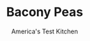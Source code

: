 ---
layout: ../../layouts/MarkdownPostLayout.astro
title: Bacony Peas
author: America's Test Kitchen
pubDate: 2023-03-15
description: "Everybodys favorite ingredient-bacon-breathes new life into sweet green peas."
image_url: https://res.cloudinary.com/hksqkdlah/image/upload/ar_1:1,c_fill,dpr_2.0,f_auto,fl_lossy.progressive.strip_profile,g_faces:auto,q_auto:low,w_344/8404_sfs-bacon-peas-2-276373
tags: ["Side Dishes","Vegetables","Quick"]
calories: 1009
protein: 10
carbohydrates: 20
fats: 
fiber: 5
ingredients: ["4 slices, bacon, chopped","1 , shallot, minced","1 , garlic clove, minced","1 (1-pound) bag, frozen peas","2 teaspoons, dark brown sugar","1 tablespoon, unsalted butter",", Salt and pepper"]
serves: 4
time: "25 minutes"
instructions: ["RENDER BACON Cook bacon in large skillet over medium heat until crisp, about 8 minutes. Transfer bacon to paper towel-lined plate and pour off and discard all but 1 tablespoon fat from pan.","COOK PEAS Cook shallot and garlic in bacon fat until softened and fragrant, about 1 minute. Stir in peas and sugar and cook, covered, until heated through, about 4 minutes. Off heat, stir in butter. Season with salt and pepper and sprinkle with bacon. Serve."]
nutrition: ["292 mg Potassium","146 mg Phosphorus","37 mg Calcium","2 mg Iron","37 mg Magnesium","380 mg Sodium","1 mg Zinc","14 g Fat","3 mg Niacin (B3)","5 g Monounsaturated","2 g Polyunsaturated","21 mg Vitamin C","26 mg Cholesterol","5 g Saturated","5 g Fiber","65 µg Folate (food)","8 g Sugars","32 µg Vitamin K","116 g Water","20 g Carbs","65 µg Folate equivalent (total)","10 g Protein","144 µg Vitamin A","252 kcal Energy","1 g Sugars, added","1009 calories"]
notes: "Do not thaw the peas before adding them to the skillet. You can use half a medium red onion in place of the shallot."
---
